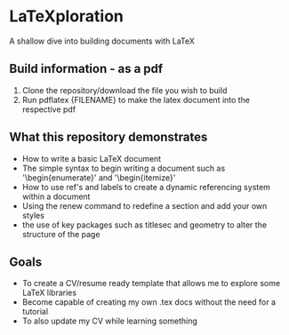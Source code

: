 # LaTeXploration
A shallow dive into building documents with LaTeX

## Build information - as a pdf
1. Clone the repository/download the file you wish to build
2. Run pdflatex {FILENAME} to make the latex document into the respective pdf

## What this repository demonstrates
* How to write a basic LaTeX document
* The simple syntax to begin writing a document such as '\begin{enumerate}' and '\begin{itemize}'
* How to use ref's and labels to create a dynamic referencing system within a document
* Using the renew command to redefine a section and add your own styles
* the use of key packages such as titlesec and geometry to alter the structure of the page

## Goals
* To create a CV/resume ready template that allows me to explore some LaTeX libraries
* Become capable of creating my own .tex docs without the need for a tutorial
* To also update my CV while learning something
